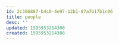 ```yaml
---
id: 2c306887-b4c0-4e97-b2b1-87a7b17b1c06
title: people
desc: ''
updated: 1595953214308
created: 1595953214308
---
```


